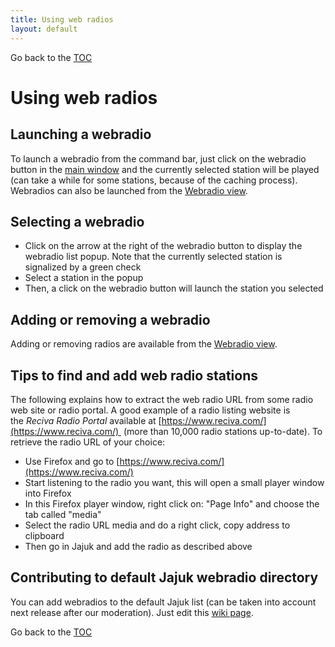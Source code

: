 ```yaml
---
title: Using web radios
layout: default
---
```

Go back to the [TOC](/manual/main.html)

# Using web radios

## Launching a webradio
To launch a webradio from the command bar, just click on the webradio button in the [main window](commands.html) and the currently selected station will be played (can take a while for some stations, because of the caching process). Webradios can also be launched from the [Webradio view](view_webradios.html).

## Selecting a webradio
- Click on the arrow at the right of the webradio button to display the webradio list popup. Note that the currently selected station is signalized by a green check
- Select a station in the popup
- Then, a click on the webradio button will launch the station you selected

## Adding or removing a webradio
Adding or removing radios are available from the [Webradio view](view_webradios.html).

## Tips to find and add web radio stations
The following explains how to extract the web radio URL from some radio web site or radio portal. 
A good example of a radio listing website is the _Reciva Radio Portal_ available at [https://www.reciva.com/](https://www.reciva.com/) 
(more than 10,000 radio stations up-to-date). To retrieve the radio URL of your choice:

- Use Firefox and go to [https://www.reciva.com/](https://www.reciva.com/)
- Start listening to the radio you want, this will open a small player window into Firefox
- In this Firefox player window, right click on: "Page Info" and choose the tab called "media"
- Select the radio URL media and do a right click, copy address to clipboard
- Then go in Jajuk and add the radio as described above

## Contributing to default Jajuk webradio directory
You can add webradios to the default Jajuk list (can be taken into account next release after our moderation). 
Just edit this [wiki page](http://www.assembla.com/wiki/show/common-jukebox/Suggest_a_new_webradio_station).

Go back to the [TOC](/manual/main.html)